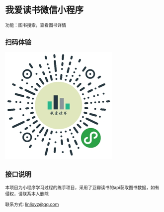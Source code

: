 # 我爱读书微信小程序

功能：图书搜索，查看图书详情

## 扫码体验
![我爱读书](./images/qr_code.jpg)

## 接口说明
本项目为小程序学习过程的练手项目，采用了豆瓣读书的api获取图书数据，如有侵权，请联系本人删除

联系方式: linlixyz@qq.com
